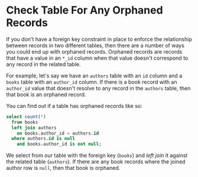 # Check Table For Any Orphaned Records

If you don't have a foreign key constraint in place to enforce the relationship
between records in two different tables, then there are a number of ways you
could end up with orphaned records. Orphaned records are records that have a
value in an `*_id` column when that value doesn't correspond to any record in
the related table.

For example, let's say we have an `authors` table with an `id` column and a
`books` table with an `author_id` column. If there is a book record with an
`author_id` value that doesn't resolve to any record in the `authors` table,
then that book is an orphaned record.

You can find out if a table has orphaned records like so:

```sql
select count(*)
  from books
  left join authors
    on books.author_id = authors.id
  where authors.id is null
    and books.author_id is not null;
```

We select from our table with the foreign key (`books`) and _left join_ it
against the related table (`authors`). If there are any book records where the
joined author row is `null`, then that book is orphaned.
